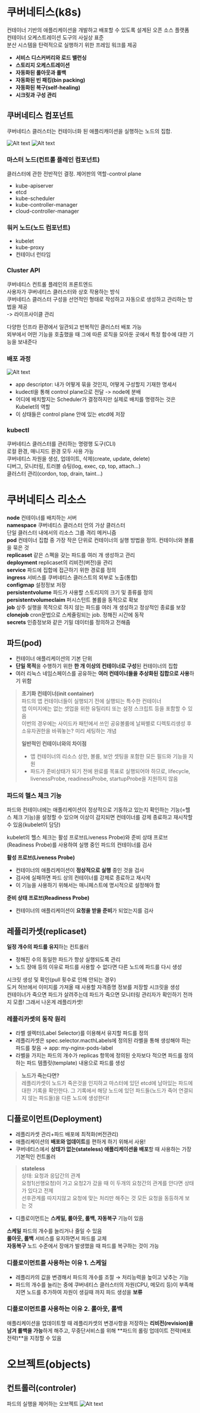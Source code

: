 # 쿠버네티스(k8s)

컨테이너 기반의 애플리케이션을 개발하고 배포할 수 있도록 설계된 오픈 소스 플랫폼  
컨테이너 오케스트레이션 도구의 사실상 표준  
분산 시스템을 탄력적으로 실행하기 위한 프레임 워크를 제공  

- **서비스 디스커버리와 로드 밸런싱**   
- **스토리지 오케스트레이션**   
- **자동화된 롤아웃과 롤백**   
- **자동화된 빈 패킹(bin packing)**   
- **자동화된 복구(self-healing)**   
- **시크릿과 구성 관리**   

## 쿠버네티스 컴포넌트
쿠버네티스 클러스터는 컨테이너화 된 애플리캐이션을 실행하는 노드의 집합.  

![Alt text](/statics/image.png)
![Alt text](/statics/image2.png)

### 마스터 노드(컨트롤 플레인 컴포넌트)
클러스터에 관한 전반적인 결정. 제어판의 역할-control plane   
- kube-apiserver
- etcd
- kube-scheduler
- kube-controller-manager
- cloud-controller-manager

### 워커 노드(노드 컴포넌트)
- kubelet
- kube-proxy
- 컨테이너 런타임

### Cluster API
쿠버네티스 컨트롤 플레인의 프론트엔드  
사용자가 쿠버네티스 클러스터와 상호 작용하는 방식  
쿠버네티스 클러스터 구성을 선언적인 형태로 작성하고 자동으로 생성하고 관리하는 방법을 제공  
  -> 라이프사이클 관리

다양한 인프라 환경에서 일관되고 반복적인 클러스터 배포 가능  
외부에서 어떤 기능을 호출했을 때 그에 따른 로직을 모아둔 곳에서 특정 함수에 대한 기능을 보내준다

### 배포 과정
![Alt text](/statics/image1.png)

* app descriptor: 내가 어떻게 묶을 것인지, 어떻게 구성할지 기재한 명세서
* kudectl을 통해 control plane으로 전달 -> node에 분배
* 어디에 배치할지는 Scheduler가 결정하지만 실제로 배치를 명령하는 것은 Kubelet의 역할
* 이 상태들은 control plane 안에 있는 etcd에 저장

### kubectl
쿠버네티스 클러스터를 관리하는 명령행 도구(CLI)  
로컬 환경, 매니지드 환경 모두 사용 가능  
쿠버네티스 자원을 생성, 업데이트, 삭제(create, update, delete)  
디버그, 모니터링, 트러블 슈팅(log, exec, cp, top, attach…)  
클러스터 관리(cordon, top, drain, taint…)  


# 쿠버네티스 리소스
**node**	컨테이너를 배치하는 서버   
**namespace**	쿠버네티스 클러스터 안의 가상 클러스터  
단일 클러스터 내에서의 리소스 그룹 격리 메커니즘  
**pod**	컨테이너 집합 중 가장 작은 단위로 컨테이너의 실행 방법을 정의. 컨테이너와 볼륨을 묶은 것  
**replicaset**   같은 스펙을 갖는 파드를 여러 개 생성하고 관리  
**deployment**  replicaset의 리비전(버전)을 관리  
**service** 파드에 집합에 접근하기 위한 경로를 정의   
**ingress** 서비스를 쿠버네티스 클러스트의 외부로 노출(통합)  
**configmap** 설정정보 저장   
**persistentvolume** 파드가 사용할 스토리지의 크기 및 종류를 정의  
**persistentvolumeclaim**  퍼시스턴트 볼륨을 동적으로 확보  
**job**  상주 실행을 목적으로 하지 않는 파드를 여러 개 생성하고 정상적인 종료를 보장  
**clonejob** cron문법으로 스케쥴링되는 job. 정해진 시간에 동작  
**secrets** 인증정보와 같은 기밀 데이터를 정의하고 전해줌  

## 파드(pod)
- 컨테이너 애플리케이션의 기본 단위  
- **단일 목적**을 수행하기 위한 **한 개 이상의 컨테이너로 구성**된 컨테이너의 집합
- 여러 리눅스 네임스페이스를 공유하는 **여러 컨테이너들을 추상화된 집합으로 사용**하기 위함

> **초기화 컨테이너(init container)**   
> 파드의 앱 컨테이너들이 실행되기 전에 실행되는 특수한 컨테이너  
> 앱 이미지에는 없는 셋업을 위한 유틸리티 또는 설정 스크립트 등을 포함할 수 있음  
> 이번의 경우에는 사이드카 패턴에서 쓰인 공유볼륨에 날짜별로 디렉토리생성 후 소유자권한을 바꿔놓는? 미리 세팅하는 개념  
> 
> **일반적인 컨테이너와의 차이점**
> - 앱 컨테이너의 리소스 상한, 볼륨, 보안 셋팅을 포함한 모든 필드와 기능을 지원
> - 파드가 준비상태가 되기 전에 완료를 목표로 실행되어야 하므로, lifecycle, livenessProbe, readinessProbe, startupProbe을 지원하지 않음
> 
### 파드의 헬스 체크 기능

파드와 컨테이너에는 애플리케이션이 정상적으로 기동하고 있는지 확인하는 기능(=헬스 체크 기능)을 설정할 수 있으며 이상이 감지되면 컨테이너를 강제 종료하고 재시작할 수 있음(kubelet이 담당)

kubelet의 헬스 체크는 활성 프로브(Liveness Probe)와 준비 상태 프로브(Readiness Probe)를 사용하여 실행 중인 파드의 컨테이너를 검사

**활성 프로브(Liveness Probe)**

- 컨테이너의 애플리케이션이 **정상적으로 실행** 중인 것을 검사
- 검사에 실패하면 파드 상의 컨테이너를 강제로 종료하고 재시작
- 이 기능을 사용하기 위해서는 매니페스트에 명시적으로 설정해야 함

**준비 상태 프로브(Readiness Probe)**

- 컨테이너의 애플리케이션이 **요청을 받을 준비**가 되었는지를 검사

## 레플리카셋(replicaset)
**일정 개수의 파드를 유지**하는 컨트롤러
- 정해진 수의 동일한 파드가 항상 실행되도록 관리
- 노드 장애 등의 이유로 파드를 사용할 수 없다면 다른 노드에 파드를 다시 생성

시크릿 생성 및 확인(pull 횟수로 인해 안되는 경우)   
도커 허브에서 이미지를 가져올 때 사용할 자격증명 정보를 저장할 시크릿을 생성  
컨테이너가 죽으면 파드가 살려주는데 파드가 죽으면 모니터링 관리자가 확인하기 전까지 모름! 그래서 나온게 레플리카셋!

### 레플리카셋의 동작 원리

- 라벨 셀렉터(Label Selector)를 이용해서 유지할 파드를 정의
- 레플리카셋은 spec.selector.macthLabels에 정의된 라벨을 통해 생성해야 하는 파드를 찾음
→ app: my-nginx-pods-label
- 라벨을 가지는 파드의 개수가 replicas 항목에 정의된 숫자보다 적으면 파드를 정의하는 파드 템플릿(template) 내용으로 파드를 생성
  
> **노드가 죽는다면?**   
> 레플리카셋이 노드가 죽은것을 인지하고 마스터에 있던 etcd에  남아있는 파드에 대한 기록을 확인한다. 그 기록에서 해당 노드에 있던 파드들(노드가 죽어 연결되지 않는 파드들)을 다른 노드에 생성한다!

## 디플로이먼트(Deployment)

- 레플리카셋 관리+파드 배포에 최적화(버전관리)
- 애플리케이션의 **배포와 업데이트**를 편하게 하기 위해서 사용!
- 쿠버네티스에서 **상태가 없는(stateless) 애플리케이션을 배포**할 때 사용하는 가장 기본적인 컨트롤러


> **stateless**   
> 상태: 요청과 응답간의 관계  
> 요청1(선행요청)이 가고 요청2가 갔을 때 이 두개의 요청간의 관계를 안다면 상태가 있다고 전제  
> 선후관계를 따지지않고 요청에 맞는 처리만 해주는 것 모든 요청을 동등하게 보는 것

- 디플로이먼트는 **스케일, 롤아웃, 롤백, 자동복구** 기능이 있음

**스케일** 파드의 개수를 늘리거나 줄일 수 있음  
**롤아웃, 롤백** 서비스를 유지하면서 파드를 교체  
**자동복구** 노드 수준에서 장애가 발생했을 때 파드를 복구하는 것이 가능

### 디플로이먼트를 사용하는 이유 1. 스케일

- 레플리카의 값을 변경해서 파드의 개수를 조절
  → 처리능력을 높이고 낮추는 기능
- 파드의 개수를 늘리는 중에 쿠버네티스 클러스터의 자원(CPU,  메모리 등)이 부족해지면 노드를 추가하여 자원이 생길때 까지 파드 생성을 **보류**


### 디플로이먼트를 사용하는 이유 2. 롤아웃, 롤백

애플리케이션을 업데이트할 때 레플리카셋의 변경사항을 저장하는 **리비전(revision)을 남겨 롤백을 가능**하게 해주고, 무중단서비스를 위해 **파드의 롤링 업데이트 전략(배포전략)**을 지정할 수 있음


# 오브젝트(objects)


## 컨트롤러(controler)
파드의 실행을 제어하는 오브젝트
![Alt text](/statics/imagecontroler.png)

